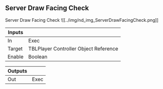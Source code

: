 ## Server Draw Facing Check
Server Draw Facing Check
![[../img/nd_img_ServerDrawFacingCheck.png]]

|Inputs||
|--|--|
| In | Exec |
| Target | TBLPlayer Controller Object Reference |
| Enable | Boolean |

|Outputs||
|--|--|
| Out | Exec |
